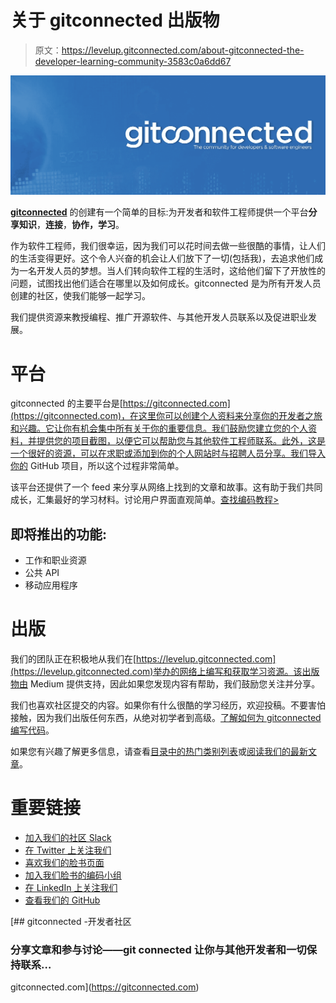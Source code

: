 # 关于 gitconnected 出版物

> 原文：<https://levelup.gitconnected.com/about-gitconnected-the-developer-learning-community-3583c0a6dd67>

![](img/89cc14aa45c336a3d0fc218176de9c49.png)

[**gitconnected**](https://gitconnected.com) 的创建有一个简单的目标:为开发者和软件工程师提供一个平台**分享知识**，**连接**，**协作，学习**。

作为软件工程师，我们很幸运，因为我们可以花时间去做一些很酷的事情，让人们的生活变得更好。这个令人兴奋的机会让人们放下了一切(包括我)，去追求他们成为一名开发人员的梦想。当人们转向软件工程的生活时，这给他们留下了开放性的问题，试图找出他们适合在哪里以及如何成长。gitconnected 是为所有开发人员创建的社区，使我们能够一起学习。

我们提供资源来教授编程、推广开源软件、与其他开发人员联系以及促进职业发展。

# 平台

gitconnected 的主要平台是[https://gitconnected.com](https://gitconnected.com)，在这里你可以创建个人资料来分享你的开发者之旅和兴趣。它让你有机会集中所有关于你的重要信息。我们鼓励您建立您的个人资料，并提供您的项目截图，以便它可以帮助您与其他软件工程师联系。此外，这是一个很好的资源，可以在求职或添加到你的个人网站时与招聘人员分享。我们导入你的 GitHub 项目，所以这个过程非常简单。

该平台还提供了一个 feed 来分享从网络上找到的文章和故事。这有助于我们共同成长，汇集最好的学习材料。讨论用户界面直观简单。[查找编码教程>](https://gitconnected.com/learn)

## 即将推出的功能:

*   工作和职业资源
*   公共 API
*   移动应用程序

# 出版

我们的团队正在积极地从我们在[https://levelup.gitconnected.com](https://levelup.gitconnected.com)举办的网络上编写和获取学习资源。该出版物由 Medium 提供支持，因此如果您发现内容有帮助，我们鼓励您关注并分享。

我们也喜欢社区提交的内容。如果你有什么很酷的学习经历，欢迎投稿。不要害怕接触，因为我们出版任何东西，从绝对初学者到高级。[了解如何为 gitconnected 编写代码](/how-to-get-published-on-gitconnected-dac547ef556b)。

如果您有兴趣了解更多信息，请查看[目录中的热门类别列表](/navigate-gitconnected-table-of-contents-c960e5e30e2b)或[阅读我们的最新文章](https://levelup.gitconnected.com/latest)。

# 重要链接

*   [加入我们的社区 Slack](https://community.gitconnected.com)
*   [在 Twitter 上关注我们](https://twitter.com/gitconnected)
*   [喜欢我们的脸书页面](https://www.facebook.com/gitconnectednetwork/)
*   [加入我们脸书的编码小组](https://www.facebook.com/groups/gitconnected/)
*   [在 LinkedIn 上关注我们](https://www.linkedin.com/company/gitconnected/)
*   [查看我们的 GitHub](https://github.com/gitconnected)

[](https://gitconnected.com) [## gitconnected -开发者社区

### 分享文章和参与讨论——git connected 让你与其他开发者和一切保持联系…

gitconnected.com](https://gitconnected.com)